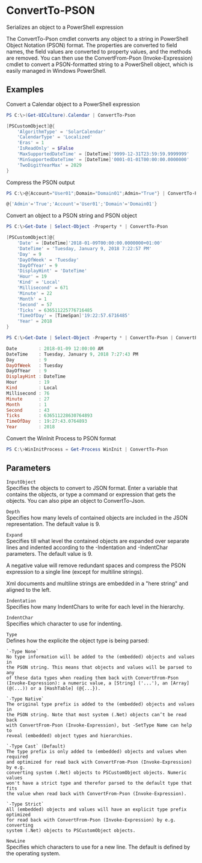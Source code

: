 # ConvertTo-PSON
Serializes an object to a PowerShell expression

The ConvertTo-Pson cmdlet converts any object to a string in PowerShell Object
Notation (PSON) format. The properties are converted to field names, the field
values are converted to property values, and the methods are removed.
You can then use the ConvertFrom-Pson (Invoke-Expression) cmdlet to convert a
PSON-formatted string to a PowerShell object, which is easily managed in
Windows PowerShell.

## Examples

Convert a Calendar object to a PowerShell expression

```powershell
PS C:\>(Get-UICulture).Calendar | ConvertTo-Pson

[PSCustomObject]@{
	'AlgorithmType' = 'SolarCalendar'
	'CalendarType' = 'Localized'
	'Eras' = 1
	'IsReadOnly' = $False
	'MaxSupportedDateTime' = [DateTime]'9999-12-31T23:59:59.9999999'
	'MinSupportedDateTime' = [DateTime]'0001-01-01T00:00:00.0000000'
	'TwoDigitYearMax' = 2029
}
```
Compress the PSON output

```powershell
PS C:\>@{Account="User01";Domain="Domain01";Admin="True"} | ConvertTo-Pson -Expand -1	

@{'Admin'='True';'Account'='User01';'Domain'='Domain01'}
```

Convert an object to a PSON string and PSON object

```powershell
PS C:\>Get-Date | Select-Object -Property * | ConvertTo-Pson

[PSCustomObject]@{
	'Date' = [DateTime]'2018-01-09T00:00:00.0000000+01:00'
	'DateTime' = 'Tuesday, January 9, 2018 7:22:57 PM'
	'Day' = 9
	'DayOfWeek' = 'Tuesday'
	'DayOfYear' = 9
	'DisplayHint' = 'DateTime'
	'Hour' = 19
	'Kind' = 'Local'
	'Millisecond' = 671
	'Minute' = 22
	'Month' = 1
	'Second' = 57
	'Ticks' = 636511225776716485
	'TimeOfDay' = [TimeSpan]'19:22:57.6716485'
	'Year' = 2018
}

PS C:\>Get-Date | Select-Object -Property * | ConvertTo-Pson | ConvertFrom-Pson

Date        : 2018-01-09 12:00:00 AM
DateTime    : Tuesday, January 9, 2018 7:27:43 PM
Day         : 9
DayOfWeek   : Tuesday
DayOfYear   : 9
DisplayHint : DateTime
Hour        : 19
Kind        : Local
Millisecond : 76
Minute      : 27
Month       : 1
Second      : 43
Ticks       : 636511228630764893
TimeOfDay   : 19:27:43.0764893
Year        : 2018
```

Convert the WinInit Process to PSON format

```powershell
PS C:\>WinInitProcess = Get-Process WinInit | ConvertTo-Pson
```

## Parameters 

`InputObject`  
Specifies the objects to convert to JSON format. Enter a variable that contains
the objects, or type a command or expression that gets the objects. You can also
pipe an object to ConvertTo-Json.

`Depth`  
Specifies how many levels of contained objects are included in the JSON
representation. The default value is 9.

`Expand`  
Specifies till what level the contained objects are expanded over separate lines
and indented according to the -Indentation and -IndentChar parameters.
The default value is 9.

A negative value will remove redundant spaces and compress the PSON expression to
a single line (except for multiline strings).

Xml documents and multiline strings are embedded in a "here string" and aligned
to the left.

`Indentation`  
Specifies how many IndentChars to write for each level in the hierarchy.

`IndentChar`  
Specifies which character to use for indenting.

`Type`  
Defines how the explicite the object type is being parsed:

	`-Type None`  
	No type information will be added to the (embedded) objects and values in
	the PSON string. This means that objects and values will be parsed to any
	of these data types when reading them back with ConvertFrom-Pson
	(Invoke-Expression): a numeric value, a [String] ('...'), an [Array] 
	(@(...)) or a [HashTable] (@{...}).

	`-Type Native`  
	The original type prefix is added to the (embedded) objects and values in
	the PSON string. Note that most system (.Net) objects can’t be read back
	with ConvertFrom-Pson (Invoke-Expression), but -SetType Name can help to
	reveal (embedded) object types and hierarchies.

	`-Type Cast` (Default)  
	The type prefix is only added to (embedded) objects and values when required
	and optimized for read back with ConvertFrom-Pson (Invoke-Expression) by e.g.
	converting system (.Net) objects to PSCustomObject objects. Numeric values
	won't have a strict type and therefor parsed to the default type that fits
	the value when read back with ConvertFrom-Pson (Invoke-Expression).

	`-Type Strict`
	All (embedded) objects and values will have an explicit type prefix optimized
	for read back with ConvertFrom-Pson (Invoke-Expression) by e.g. converting
	system (.Net) objects to PSCustomObject objects.

`NewLine`  
Specifies which characters to use for a new line. The default is defined by
the operating system.

